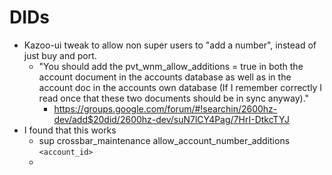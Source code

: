 # DIDs

* Kazoo-ui tweak to allow non super users to "add a number", instead of just buy and port.
  * "You should add the pvt_wnm_allow_additions = true in both the account document in the accounts database as well as in the account doc in the accounts own database (If I remember correctly I read once that these two documents should be in sync anyway)."
    * https://groups.google.com/forum/#!searchin/2600hz-dev/add$20did/2600hz-dev/suN7lCY4Pag/7HrI-DtkcTYJ
* I found that this works
  * sup crossbar_maintenance allow_account_number_additions `<account_id>`
  * 
